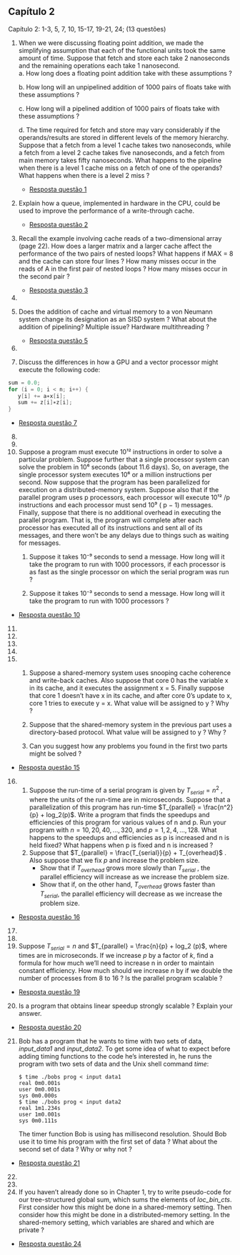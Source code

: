 ## Capítulo 2

Capítulo 2: 1-3, 5, 7, 10, 15-17, 19-21, 24; (13 questões)

1. When we were discussing floating point addition, we made the simplifying assumption that each of the functional units took the same amount of time. Suppose that fetch and store each take 2 nanoseconds and the remaining operations each take 1 nanosecond.  
   a. How long does a floating point addition take with these assumptions ?  

   b. How long will an unpipelined addition of 1000 pairs of floats take with these assumptions ?  

   c. How long will a pipelined addition of 1000 pairs of floats take with these assumptions ?  

   d. The time required for fetch and store may vary considerably if the operands/results are stored in different levels of the memory hierarchy. Suppose that a fetch from a level 1 cache takes two nanoseconds, while a fetch from a level 2 cache takes five nanoseconds, and a fetch from main memory takes fifty nanoseconds. What happens to the pipeline when there is a level 1 cache miss on a fetch of one of the operands? What happens when there is a level 2 miss ?
   - [Resposta questão 1](question_1/Readme.md) 

2. Explain how a queue, implemented in hardware in the CPU, could be used to improve the performance of a write-through cache.
   - [Resposta questão 2](question_2/Readme.md) 
3. Recall the example involving cache reads of a two-dimensional array (page 22). How does a larger matrix and a larger cache affect the performance of the two pairs of nested loops? What happens if MAX = 8 and the cache can store four lines ? How many misses occur in the reads of A in the first pair of nested loops ? How many misses occur in the second pair ?
   - [Resposta questão 3](question_3/Readme.md) 
4. 

5. Does the addition of cache and virtual memory to a von Neumann system change its designation as an SISD system ? What about the addition of
pipelining? Multiple issue? Hardware multithreading ? 
   - [Resposta questão 5](question_5/Readme.md) 

6. 
7. Discuss the differences in how a GPU and a vector processor might execute the following code:
```c++
sum = 0.0;
for (i = 0; i < n; i++) {
   y[i] += a∗x[i];
   sum += z[i]∗z[i];
}
```
   - [Resposta questão 7](question_7/Readme.md) 
8. 
9. 
10. Suppose a program must execute 10¹² instructions in order to solve a particular problem. Suppose further that a single processor system can solve the problem in 10⁶ seconds (about 11.6 days). So, on average, the single processor system executes 10⁶ or a million instructions per second. Now suppose that the program has been parallelized for execution on a distributed-memory system. Suppose also that if the parallel program uses p processors, each processor will execute 10¹²  /p instructions and each processor must send 10⁹ ( p − 1) messages. Finally, suppose that there is no additional overhead in executing the
parallel program. That is, the program will complete after each processor has executed all of its instructions and sent all of its messages, and there won’t be any delays due to things such as waiting for messages.  
    1.  Suppose it takes 10⁻⁹ seconds to send a message. How long will it take the program to run with 1000 processors, if each processor is as fast as the single processor on which the serial program was run ?  

    2. Suppose it takes 10⁻³ seconds to send a message. How long will it take the program to run with 1000 processors ?
   - [Resposta questão 10](question_10/Readme.md) 
11. 
12. 
13. 
14. 
15. 1. Suppose a shared-memory system uses snooping cache coherence and
write-back caches. Also suppose that core 0 has the variable x in its cache, and it executes the assignment x = 5. Finally suppose that core 1 doesn’t have x in its cache, and after core 0’s update to x, core 1 tries to execute y = x. What value will be assigned to y ? Why ?  

    2. Suppose that the shared-memory system in the previous part uses a
directory-based protocol. What value will be assigned to y ? Why ?
    3.  Can you suggest how any problems you found in the first two parts might be solved ?
   - [Resposta questão 15](question_15/Readme.md) 

16.  
       1. Suppose the run-time of a serial program is given by $T_{serial} = n^{2}$ , where the units of the run-time are in microseconds. Suppose that a parallelization of this program has run-time $T_{parallel} = \frac{n^2}{p} + log_2(p)$. Write a program that finds the speedups and efficiencies of this program for various values of n and p. Run your program with $n = 10, 20, 40, . . . , 320$, and $p = 1, 2, 4, . . . , 128$. What happens to the speedups and efficiencies as p is increased and n is held fixed? What happens when p is fixed and n is increased ? 
       2. Suppose that $T_{parallel} = \frac{T_{serial}}{p} + T_{overhead}$ . Also suppose that we fix $p$ and increase the problem size.   
            - Show that if $T_{overhead}$ grows more slowly than $T_{serial}$ , the parallel
             efficiency will increase as we increase the problem size.
            - Show that if, on the other hand, $T_{overhead}$ grows faster than $T_{serial}$, the parallel efficiency will decrease as we increase the problem size.
 - [Resposta questão 16](question_16/Readme.md)    
17. 
18. 
19. Suppose $T_{serial} = n$  and $T_{parallel} = \frac{n}{p} + log_2 (p)$, where times are in microseconds. If we increase $p$ by a factor of $k$, find a formula for how much we’ll need to increase n in order to maintain constant efficiency. How much should we increase $n$ by if we double the number of processes from 8 to 16 ? Is the parallel program scalable ?
 - [Resposta questão 19](question_19/Readme.md)  

20. Is a program that obtains linear speedup strongly scalable ? Explain your answer.
 - [Resposta questão 20](question_20/Readme.md)  
21. Bob has a program that he wants to time with two sets of data, _input_data1_ and _input_data2_. To get some idea of what to expect before adding timing functions to the code he’s interested in, he runs the program with two sets of data and the Unix shell command _time_:
      ```shell
      $ time ./bobs prog < input data1
      real 0m0.001s
      user 0m0.001s
      sys 0m0.000s
      $ time ./bobs prog < input data2
      real 1m1.234s
      user 1m0.001s
      sys 0m0.111s
      ```
      The timer function Bob is using has millisecond resolution. Should Bob use it to time his program with the first set of data ? What about the second set of data ? Why or why not ?
 - [Resposta questão 21](question_21/Readme.md)  
22. 
23. 
24. If you haven’t already done so in Chapter 1, try to write pseudo-code for our tree-structured global sum, which sums the elements of _loc_bin_cts_. First consider how this might be done in a shared-memory setting. Then consider how this might be done in a distributed-memory setting. In the shared-memory setting, which variables are shared and which are private ?
 - [Resposta questão 24](question_24/Readme.md)  